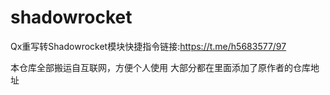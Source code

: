# shadowrocket
Qx重写转Shadowrocket模块快捷指令链接:https://t.me/h5683577/97

本仓库全部搬运自互联网，方便个人使用
大部分都在里面添加了原作者的仓库地址
